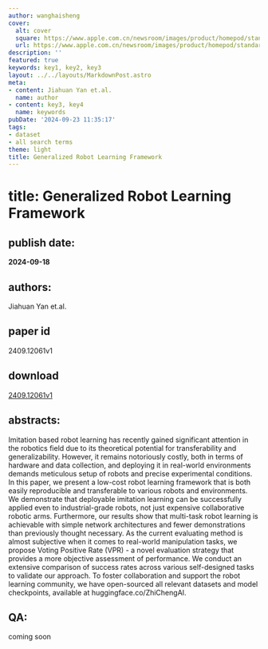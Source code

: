 ```yaml
---
author: wanghaisheng
cover:
  alt: cover
  square: https://www.apple.com.cn/newsroom/images/product/homepod/standard/Apple-HomePod-hero-230118_big.jpg.large_2x.jpg
  url: https://www.apple.com.cn/newsroom/images/product/homepod/standard/Apple-HomePod-hero-230118_big.jpg.large_2x.jpg
description: ''
featured: true
keywords: key1, key2, key3
layout: ../../layouts/MarkdownPost.astro
meta:
- content: Jiahuan Yan et.al.
  name: author
- content: key3, key4
  name: keywords
pubDate: '2024-09-23 11:35:17'
tags:
- dataset
- all search terms
theme: light
title: Generalized Robot Learning Framework
---
```


# title: Generalized Robot Learning Framework 
## publish date: 
**2024-09-18** 
## authors: 
  Jiahuan Yan et.al. 
## paper id
2409.12061v1
## download
[2409.12061v1](http://arxiv.org/abs/2409.12061v1)
## abstracts:
Imitation based robot learning has recently gained significant attention in the robotics field due to its theoretical potential for transferability and generalizability. However, it remains notoriously costly, both in terms of hardware and data collection, and deploying it in real-world environments demands meticulous setup of robots and precise experimental conditions. In this paper, we present a low-cost robot learning framework that is both easily reproducible and transferable to various robots and environments. We demonstrate that deployable imitation learning can be successfully applied even to industrial-grade robots, not just expensive collaborative robotic arms. Furthermore, our results show that multi-task robot learning is achievable with simple network architectures and fewer demonstrations than previously thought necessary. As the current evaluating method is almost subjective when it comes to real-world manipulation tasks, we propose Voting Positive Rate (VPR) - a novel evaluation strategy that provides a more objective assessment of performance. We conduct an extensive comparison of success rates across various self-designed tasks to validate our approach. To foster collaboration and support the robot learning community, we have open-sourced all relevant datasets and model checkpoints, available at huggingface.co/ZhiChengAI.
## QA:
coming soon
